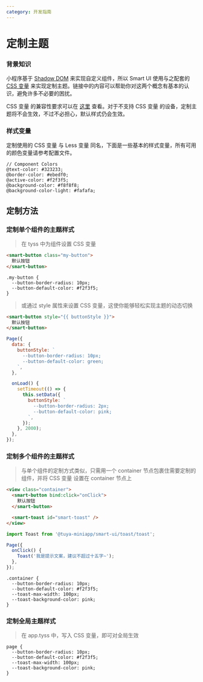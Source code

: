 ```yaml
---
category: 开发指南
---
```


# 定制主题

### 背景知识

小程序基于 [Shadow DOM](https://developers.google.com/web/fundamentals/web-components/shadowdom?hl=zh-cn) 来实现自定义组件，所以 Smart UI 使用与之配套的 [CSS 变量](https://developer.mozilla.org/zh-CN/docs/Web/CSS/Using_CSS_custom_properties) 来实现定制主题。链接中的内容可以帮助你对这两个概念有基本的认识，避免许多不必要的困扰。

CSS 变量 的兼容性要求可以在 [这里](https://caniuse.com/#feat=cssmart-variables) 查看。对于不支持 CSS 变量 的设备，定制主题将不会生效，不过不必担心，默认样式仍会生效。

### 样式变量

定制使用的 CSS 变量 与 Less 变量 同名，下面是一些基本的样式变量，所有可用的颜色变量请参考配置文件。

```less
// Component Colors
@text-color: #323233;
@border-color: #ebedf0;
@active-color: #f2f3f5;
@background-color: #f8f8f8;
@background-color-light: #fafafa;
```

## 定制方法

### 定制单个组件的主题样式

> 在 tyss 中为组件设置 CSS 变量

```html
<smart-button class="my-button">
  默认按钮
</smart-button>
```

```less
.my-button {
  --button-border-radius: 10px;
  --button-default-color: #f2f3f5;
}
```

> 或通过 style 属性来设置 CSS 变量，这使你能够轻松实现主题的动态切换

```html
<smart-button style="{{ buttonStyle }}">
  默认按钮
</smart-button>
```

```js
Page({
  data: {
    buttonStyle: `
      --button-border-radius: 10px;
      --button-default-color: green;
    `,
  },

  onLoad() {
    setTimeout(() => {
      this.setData({
        buttonStyle: `
          --button-border-radius: 2px;
          --button-default-color: pink;
        `,
      });
    }, 2000);
  },
});
```

### 定制多个组件的主题样式

> 与单个组件的定制方式类似，只需用一个 container 节点包裹住需要定制的组件，并将 CSS 变量 设置在 container 节点上

```html
<view class="container">
  <smart-button bind:click="onClick">
    默认按钮
  </smart-button>

  <smart-toast id="smart-toast" />
</view>
```

```js
import Toast from '@tuya-miniapp/smart-ui/toast/toast';

Page({
  onClick() {
    Toast('我是提示文案，建议不超过十五字~');
  },
});
```

```less
.container {
  --button-border-radius: 10px;
  --button-default-color: #f2f3f5;
  --toast-max-width: 100px;
  --toast-background-color: pink;
}
```

### 定制全局主题样式

> 在 app.tyss 中，写入 CSS 变量，即可对全局生效

```less
page {
  --button-border-radius: 10px;
  --button-default-color: #f2f3f5;
  --toast-max-width: 100px;
  --toast-background-color: pink;
}
```
